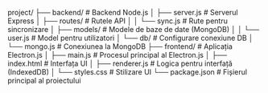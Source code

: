 project/
├── backend/               # Backend Node.js
│   ├── server.js          # Serverul Express
│   ├── routes/            # Rutele API
│   │   └── sync.js        # Rute pentru sincronizare
│   ├── models/            # Modele de baze de date (MongoDB)
│   │   └── user.js        # Model pentru utilizatori
│   └── db/                # Configurare conexiune DB
│       └── mongo.js       # Conexiunea la MongoDB
├── frontend/              # Aplicația Electron.js
│   ├── main.js            # Procesul principal al Electron.js
│   ├── index.html         # Interfața UI
│   ├── renderer.js        # Logica pentru interfață (IndexedDB)
│   └── styles.css         # Stilizare UI
└── package.json           # Fișierul principal al proiectului


